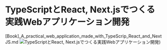# TypeScriptとReact, Next.jsでつくる実践Webアプリケーション開発
[Book]_A_practical_web_application_made_with_TypeScrip_React_and_NextJS.md
![TypeScriptとReact, Next.jsでつくる実践Webアプリケーション開発]([https://m.media-amazon.com/images/I/81v3o9pA7TL.jpg))
